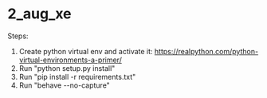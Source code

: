 # 2_aug_xe

Steps: 
1) Create python virtual env and activate it: https://realpython.com/python-virtual-environments-a-primer/
2) Run "python setup.py install"
3) Run "pip install -r requirements.txt"
4) Run "behave --no-capture"
